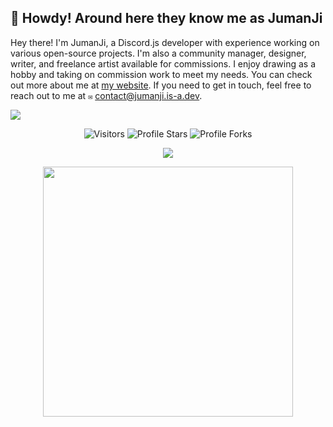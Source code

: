 ## 🌿 Howdy! Around here they know me as JumanJi
Hey there! I'm JumanJi, a Discord.js developer with experience working on various open-source projects. I'm also a community manager, designer, writer, and freelance artist available for commissions. I enjoy drawing as a hobby and taking on commission work to meet my needs. You can check out more about me at [my website](https://jumanji.is-a.dev/). If you need to get in touch, feel free to reach out to me at `✉️` contact@jumanji.is-a.dev.

<img src="https://skillicons.dev/icons?i=js,html,css,nodejs,vscode,mongodb,vercel,twitter,instagram,deno,mysql,googlecloud,cf,github,discord" />


   <p align="center">
<img src="https://komarev.com/ghpvc/?username=heyjumanji&label=Profile%20Views&color=ff69b4&style=flat&label=Visitors" alt="Visitors">
        <img src="https://img.shields.io/badge/dynamic/json?&label=Total%20Stars&color=ff69b4&style=flat&style=for-the-badge&query=%24.stars&url=https://api.github-star-counter.workers.dev/user/heyjumanji" alt="Profile Stars"></a>
        <img src="https://img.shields.io/badge/dynamic/json?&label=Total%20Forks&color=ff69b4&style=flat&style=for-the-badge&query=%24.forks&url=https://api.github-star-counter.workers.dev/user/heyjumanji" alt="Profile Forks"></a>
    </p>

<p align="center">
  <a href="https://discord.com/users/878264909014663218"><img src="https://lanyard.cnrad.dev/api/878264909014663218"></a>
</p>

<p align="center">
  <img src="https://github-readme-stats.vercel.app/api?username=heyjumanji&show_icons=true&icon_color=fa93f6&text_color=8f959e&bg_color=00000000&hide_title=true&hide_border=true" width="400" />
</p>


